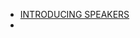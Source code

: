 - [INTRODUCING SPEAKERS](https://www.toastmasters.org/resources/public-speaking-tips/introducing-speakers)
-